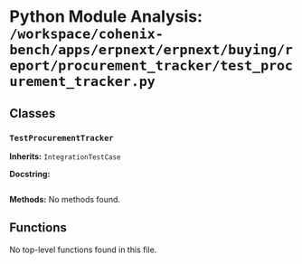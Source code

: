# Python Module Analysis: `/workspace/cohenix-bench/apps/erpnext/erpnext/buying/report/procurement_tracker/test_procurement_tracker.py`

## Classes

### `TestProcurementTracker`
**Inherits:** `IntegrationTestCase`


**Docstring:**
```

```

**Methods:**
No methods found.




## Functions

No top-level functions found in this file.
